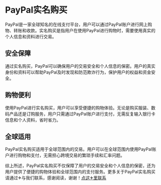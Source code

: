 # PayPal实名购买

PayPal是一家全球知名的在线支付平台，用户可以通过PayPal账户进行网上购物、转账和收款。实名购买是指用户在使用PayPal进行购物时，需要使用真实的个人信息和资料进行交易。

## 安全保障

通过实名购买，PayPal可以确保用户的交易安全和个人信息的保密。用户的真实身份和资料可以帮助PayPal及时发现和防范欺诈行为，保护用户的权益和资金安全。

## 购物便利

使用PayPal进行实名购买，用户可以享受便捷的购物体验。无论是购买服装、数码产品还是订购服务，用户只需通过PayPal账户进行支付，无需反复输入银行卡信息和个人资料，省时省力。

## 全球适用

PayPal实名购买适用于全球范围内的交易。用户可以在全球范围内使用PayPal账户进行购物和支付，无需担心跨境交易的繁琐手续和汇率问题。

综上所述，PayPal实名购买不仅保障了用户的交易安全和个人信息的保密，还为用户提供了便捷的购物体验和全球范围内的支付服务。更多关于PayPal实名购买请通过✈与我们联系，感谢阅读，谢谢！[点这✈里联系](https://w.k02.cc)